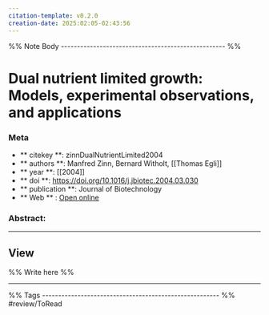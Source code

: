 ```yaml
---
citation-template: v0.2.0
creation-date: 2025:02:05-02:43:56
---
```


%% Note Body --------------------------------------------------- %%
# Dual nutrient limited growth: Models, experimental observations, and applications

### Meta
- ** citekey **: zinnDualNutrientLimited2004
- ** authors **: Manfred Zinn, Bernard Witholt, [[Thomas Egli]]
- ** year **: [[2004]]
- ** doi **: https://doi.org/10.1016/j.jbiotec.2004.03.030
- ** publication **: Journal of Biotechnology
- ** Web ** : [Open online](https://linkinghub.elsevier.com/retrieve/pii/S0168165604003189)


### Abstract:


___

## View

%% Write here %%





___
%% Tags  ------------------------------------------------------- %%
#review/ToRead